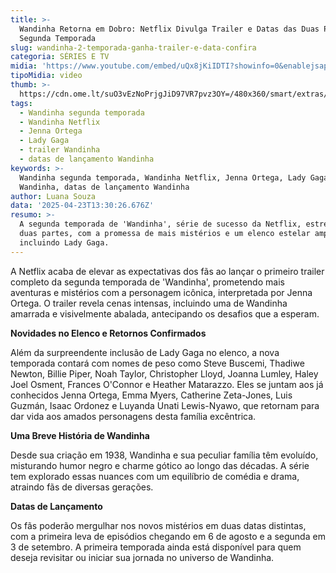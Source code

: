 ```yaml
---
title: >-
  Wandinha Retorna em Dobro: Netflix Divulga Trailer e Datas das Duas Partes da
  Segunda Temporada
slug: wandinha-2-temporada-ganha-trailer-e-data-confira
categoria: SÉRIES E TV
midia: 'https://www.youtube.com/embed/uQx8jKiIDTI?showinfo=0&enablejsapi=1'
tipoMidia: video
thumb: >-
  https://cdn.ome.lt/suO3vEzNoPrjgJiD97VR7pvz3OY=/480x360/smart/extras/conteudos/omelete_THUMB_-_2025-04-23T101051.271.png
tags:
  - Wandinha segunda temporada
  - Wandinha Netflix
  - Jenna Ortega
  - Lady Gaga
  - trailer Wandinha
  - datas de lançamento Wandinha
keywords: >-
  Wandinha segunda temporada, Wandinha Netflix, Jenna Ortega, Lady Gaga, trailer
  Wandinha, datas de lançamento Wandinha
author: Luana Souza
data: '2025-04-23T13:30:26.676Z'
resumo: >-
  A segunda temporada de 'Wandinha', série de sucesso da Netflix, estreará em
  duas partes, com a promessa de mais mistérios e um elenco estelar ampliado,
  incluindo Lady Gaga.
---
```


A Netflix acaba de elevar as expectativas dos fãs ao lançar o primeiro trailer completo da segunda temporada de 'Wandinha', prometendo mais aventuras e mistérios com a personagem icônica, interpretada por Jenna Ortega. O trailer revela cenas intensas, incluindo uma de Wandinha amarrada e visivelmente abalada, antecipando os desafios que a esperam.

**Novidades no Elenco e Retornos Confirmados**

Além da surpreendente inclusão de Lady Gaga no elenco, a nova temporada contará com nomes de peso como Steve Buscemi, Thadiwe Newton, Billie Piper, Noah Taylor, Christopher Lloyd, Joanna Lumley, Haley Joel Osment, Frances O'Connor e Heather Matarazzo. Eles se juntam aos já conhecidos Jenna Ortega, Emma Myers, Catherine Zeta-Jones, Luis Guzmán, Isaac Ordonez e Luyanda Unati Lewis-Nyawo, que retornam para dar vida aos amados personagens desta família excêntrica.

**Uma Breve História de Wandinha**

Desde sua criação em 1938, Wandinha e sua peculiar família têm evoluído, misturando humor negro e charme gótico ao longo das décadas. A série tem explorado essas nuances com um equilíbrio de comédia e drama, atraindo fãs de diversas gerações.

**Datas de Lançamento**

Os fãs poderão mergulhar nos novos mistérios em duas datas distintas, com a primeira leva de episódios chegando em 6 de agosto e a segunda em 3 de setembro. A primeira temporada ainda está disponível para quem deseja revisitar ou iniciar sua jornada no universo de Wandinha.
